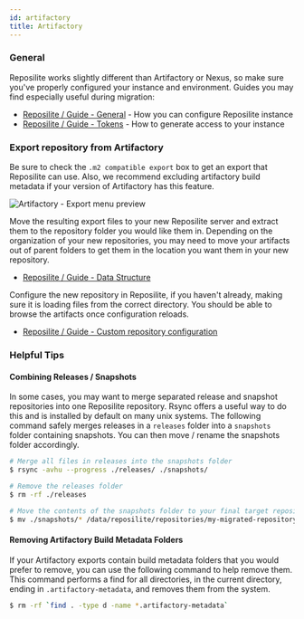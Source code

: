 ```yaml
---
id: artifactory
title: Artifactory
---
```


### General

Reposilite works slightly different than Artifactory or Nexus, so make sure you've properly configured your instance and environment.
Guides you may find especially useful during migration:

* [Reposilite / Guide - General](/guide/general) - How you can configure Reposilite instance
* [Reposilite / Guide - Tokens](/guide/tokens) - How to generate access to your instance

### Export repository from Artifactory
Be sure to check the `.m2 compatible export` box to get an export that Reposilite can use. Also, we recommend excluding artifactory build metadata if your version of Artifactory has this feature.
    
![Artifactory - Export menu preview](https://user-images.githubusercontent.com/823828/167173140-6777ed00-d5e6-44b9-bf40-c337bae712a9.png)
    
Move the resulting export files to your new Reposilite server and extract them to the repository folder you would like them in.
Depending on the organization of your new repositories, you may need to move your artifacts out of parent folders to get them in the location you want them in your new repository.
   
* [Reposilite / Guide - Data Structure](/guide/standalone#data-structure)

Configure the new repository in Reposilite, if you haven't already, making sure it is loading files from the correct directory.
You should be able to browse the artifacts once configuration reloads.
    
* [Reposilite / Guide - Custom repository configuration](/guide/repositories)

### Helpful Tips

#### Combining Releases / Snapshots

In some cases, you may want to merge separated release and snapshot repositories into one Reposilite repository. Rsync offers a useful way to do this and is installed by default on many unix systems. The following command safely merges releases in a `releases` folder into a `snapshots` folder containing snapshots. You can then move / rename the snapshots folder accordingly.

```bash
# Merge all files in releases into the snapshots folder
$ rsync -avhu --progress ./releases/ ./snapshots/

# Remove the releases folder
$ rm -rf ./releases

# Move the contents of the snapshots folder to your final target repository
$ mv ./snapshots/* /data/reposilite/repositories/my-migrated-repository/
```

#### Removing Artifactory Build Metadata Folders

If your Artifactory exports contain build metadata folders that you would prefer to remove, you can use the following command to help remove them. This command performs a find for all directories, in the current directory, ending in `.artifactory-metadata`, and removes them from the system.

```bash
$ rm -rf `find . -type d -name *.artifactory-metadata`
```

